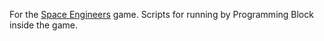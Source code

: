 For the [Space Engineers](https://www.spaceengineersgame.com) game.
Scripts for running by Programming Block inside the game.